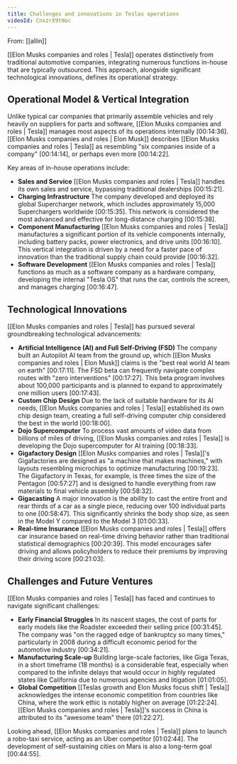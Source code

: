 ```yaml
---
title: Challenges and innovations in Teslas operations
videoId: CnxzrX9tNoc
---
```


From: [[allin]] <br/> 

[[Elon Musks companies and roles | Tesla]] operates distinctively from traditional automotive companies, integrating numerous functions in-house that are typically outsourced. This approach, alongside significant technological innovations, defines its operational strategy.

## Operational Model & Vertical Integration
Unlike typical car companies that primarily assemble vehicles and rely heavily on suppliers for parts and software, [[Elon Musks companies and roles | Tesla]] manages most aspects of its operations internally <a class="yt-timestamp" data-t="00:14:36">[00:14:36]</a>. [[Elon Musks companies and roles | Elon Musk]] describes [[Elon Musks companies and roles | Tesla]] as resembling "six companies inside of a company" <a class="yt-timestamp" data-t="00:14:14">[00:14:14]</a>, or perhaps even more <a class="yt-timestamp" data-t="00:14:22">[00:14:22]</a>.

Key areas of in-house operations include:
*   **Sales and Service** [[Elon Musks companies and roles | Tesla]] handles its own sales and service, bypassing traditional dealerships <a class="yt-timestamp" data-t="00:15:21">[00:15:21]</a>.
*   **Charging Infrastructure** The company developed and deployed its global Supercharger network, which includes approximately 15,000 Superchargers worldwide <a class="yt-timestamp" data-t="00:15:35">[00:15:35]</a>. This network is considered the most advanced and effective for long-distance charging <a class="yt-timestamp" data-t="00:15:38">[00:15:38]</a>.
*   **Component Manufacturing** [[Elon Musks companies and roles | Tesla]] manufactures a significant portion of its vehicle components internally, including battery packs, power electronics, and drive units <a class="yt-timestamp" data-t="00:16:10">[00:16:10]</a>. This vertical integration is driven by a need for a faster pace of innovation than the traditional supply chain could provide <a class="yt-timestamp" data-t="00:16:32">[00:16:32]</a>.
*   **Software Development** [[Elon Musks companies and roles | Tesla]] functions as much as a software company as a hardware company, developing the internal "Tesla OS" that runs the car, controls the screen, and manages charging <a class="yt-timestamp" data-t="00:16:47">[00:16:47]</a>.

## Technological Innovations
[[Elon Musks companies and roles | Tesla]] has pursued several groundbreaking technological advancements:
*   **Artificial Intelligence (AI) and Full Self-Driving (FSD)** The company built an Autopilot AI team from the ground up, which [[Elon Musks companies and roles | Elon Musk]] claims is the "best real world AI team on earth" <a class="yt-timestamp" data-t="00:17:11">[00:17:11]</a>. The FSD beta can frequently navigate complex routes with "zero interventions" <a class="yt-timestamp" data-t="00:17:27">[00:17:27]</a>. This beta program involves about 100,000 participants and is planned to expand to approximately one million users <a class="yt-timestamp" data-t="00:17:43">[00:17:43]</a>.
*   **Custom Chip Design** Due to the lack of suitable hardware for its AI needs, [[Elon Musks companies and roles | Tesla]] established its own chip design team, creating a full self-driving computer chip considered the best in the world <a class="yt-timestamp" data-t="00:18:00">[00:18:00]</a>.
*   **Dojo Supercomputer** To process vast amounts of video data from billions of miles of driving, [[Elon Musks companies and roles | Tesla]] is developing the Dojo supercomputer for AI training <a class="yt-timestamp" data-t="00:18:33">[00:18:33]</a>.
*   **Gigafactory Design** [[Elon Musks companies and roles | Tesla]]'s Gigafactories are designed as "a machine that makes machines," with layouts resembling microchips to optimize manufacturing <a class="yt-timestamp" data-t="00:19:23">[00:19:23]</a>. The Gigafactory in Texas, for example, is three times the size of the Pentagon <a class="yt-timestamp" data-t="00:57:27">[00:57:27]</a> and is designed to handle everything from raw materials to final vehicle assembly <a class="yt-timestamp" data-t="00:58:32">[00:58:32]</a>.
*   **Gigacasting** A major innovation is the ability to cast the entire front and rear thirds of a car as a single piece, reducing over 100 individual parts to one <a class="yt-timestamp" data-t="00:58:47">[00:58:47]</a>. This significantly shrinks the body shop size, as seen in the Model Y compared to the Model 3 <a class="yt-timestamp" data-t="01:00:33">[01:00:33]</a>.
*   **Real-time Insurance** [[Elon Musks companies and roles | Tesla]] offers car insurance based on real-time driving behavior rather than traditional statistical demographics <a class="yt-timestamp" data-t="00:20:39">[00:20:39]</a>. This model encourages safer driving and allows policyholders to reduce their premiums by improving their driving score <a class="yt-timestamp" data-t="00:21:03">[00:21:03]</a>.

## Challenges and Future Ventures
[[Elon Musks companies and roles | Tesla]] has faced and continues to navigate significant challenges:
*   **Early Financial Struggles** In its nascent stages, the cost of parts for early models like the Roadster exceeded their selling price <a class="yt-timestamp" data-t="00:31:45">[00:31:45]</a>. The company was "on the ragged edge of bankruptcy so many times," particularly in 2008 during a difficult economic period for the automotive industry <a class="yt-timestamp" data-t="00:34:21">[00:34:21]</a>.
*   **Manufacturing Scale-up** Building large-scale factories, like Giga Texas, in a short timeframe (18 months) is a considerable feat, especially when compared to the infinite delays that would occur in highly regulated states like California due to numerous agencies and litigation <a class="yt-timestamp" data-t="01:01:05">[01:01:05]</a>.
*   **Global Competition** [[Teslas growth and Elon Musks focus shift | Tesla]] acknowledges the intense economic competition from countries like China, where the work ethic is notably higher on average <a class="yt-timestamp" data-t="01:22:24">[01:22:24]</a>. [[Elon Musks companies and roles | Tesla]]'s success in China is attributed to its "awesome team" there <a class="yt-timestamp" data-t="01:22:27">[01:22:27]</a>.

Looking ahead, [[Elon Musks companies and roles | Tesla]] plans to launch a robo-taxi service, acting as an Uber competitor <a class="yt-timestamp" data-t="01:02:44">[01:02:44]</a>. The development of self-sustaining cities on Mars is also a long-term goal <a class="yt-timestamp" data-t="00:44:55">[00:44:55]</a>.